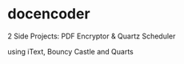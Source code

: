 # docencoder
2 Side Projects: PDF Encryptor &amp; Quartz Scheduler

using iText, Bouncy Castle and Quarts
